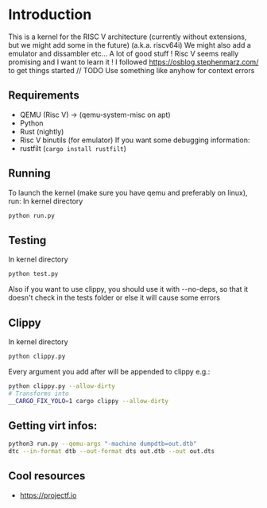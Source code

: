 # Introduction

This is a kernel for the RISC V architecture (currently without extensions, but we might add some in the future) (a.k.a. riscv64i)
We might also add a emulator and dissambler etc... A lot of good stuff !
Risc V seems really promising and I want to learn it !
I followed https://osblog.stephenmarz.com/ to get things started
// TODO Use something like anyhow for context errors

## Requirements

- QEMU (Risc V) -> (qemu-system-misc on apt)
- Python
- Rust (nightly)
- Risc V binutils (for emulator)
If you want some debugging information:
- rustfilt (`cargo install rustfilt`)


## Running

To launch the kernel (make sure you have qemu and preferably on linux), run:
In kernel directory
```bash
python run.py
```

## Testing

In kernel directory
```bash
python test.py
```
Also if you want to use clippy, you should use it with --no-deps, so that it doesn't check in the tests folder or else it will cause some errors

## Clippy

In kernel directory
```bash
python clippy.py
```
Every argument you add after will be appended to clippy e.g.:
```bash
python clippy.py --allow-dirty
# Transforms into
__CARGO_FIX_YOLO=1 cargo clippy --allow-dirty
```

## Getting virt infos:
```bash
python3 run.py --qemu-args "-machine dumpdtb=out.dtb"
dtc --in-format dtb --out-format dts out.dtb --out out.dts
```


## Cool resources
- https://projectf.io